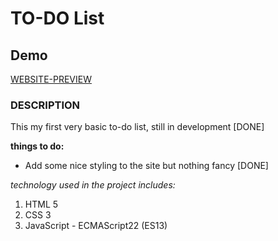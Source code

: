 # TO-DO List

## Demo
[WEBSITE-PREVIEW](https://tomecky1.github.io/TODO-LIST/)

### DESCRIPTION
This my first very basic to-do list, still in development [DONE]

**things to do:**
- Add some nice styling to the site but nothing fancy [DONE]


*technology used in the project includes:*
1. HTML 5
2. CSS 3
3. JavaScript - ECMAScript22 (ES13)
